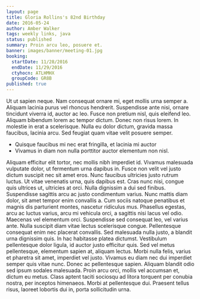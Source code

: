 ```yaml
---
layout: page
title: Gloria Rollins's 82nd Birthday
date: 2016-05-24
author: Amber Walker
tags: weekly links, java
status: published
summary: Proin arcu leo, posuere et.
banner: images/banner/meeting-01.jpg
booking:
  startDate: 11/28/2016
  endDate: 11/29/2016
  ctyhocn: ATLHMHX
  groupCode: GR8B
published: true
---
```

Ut ut sapien neque. Nam consequat ornare mi, eget mollis urna semper a. Aliquam lacinia purus vel rhoncus hendrerit. Suspendisse ante nisi, ornare tincidunt viverra id, auctor ac leo. Fusce non pretium nisl, quis eleifend leo. Aliquam bibendum lorem ac tempor dictum. Donec non risus lorem. In molestie in erat a scelerisque. Nulla eu dolor dictum, gravida massa faucibus, lacinia arcu. Sed feugiat quam vitae velit posuere semper.

* Quisque faucibus mi nec erat fringilla, et lacinia mi auctor
* Vivamus in diam non nulla porttitor auctor elementum non nisl.

Aliquam efficitur elit tortor, nec mollis nibh imperdiet id. Vivamus malesuada vulputate dolor, ut fermentum urna dapibus in. Fusce non velit vel justo dictum suscipit nec sit amet eros. Nunc faucibus ultricies justo rutrum luctus. Ut vitae venenatis urna, quis dapibus est. Cras nunc nisi, congue quis ultrices ut, ultricies at orci. Nulla dignissim a dui sed finibus. Suspendisse sagittis arcu ac justo condimentum varius. Nunc mattis diam dolor, sit amet tempor enim convallis a. Cum sociis natoque penatibus et magnis dis parturient montes, nascetur ridiculus mus. Phasellus egestas, arcu ac luctus varius, arcu mi vehicula orci, a sagittis nisi lacus vel odio.
Maecenas vel elementum orci. Suspendisse sed consequat leo, vel varius ante. Nulla suscipit diam vitae lectus scelerisque congue. Pellentesque consequat enim nec placerat convallis. Sed malesuada nulla justo, a blandit urna dignissim quis. In hac habitasse platea dictumst. Vestibulum pellentesque dolor ligula, id auctor justo efficitur quis. Sed vel metus pellentesque, elementum sapien at, aliquam lectus. Morbi nulla felis, varius et pharetra sit amet, imperdiet vel justo. Vivamus eu diam nec dui imperdiet semper quis vitae nunc. Donec ac pellentesque sapien. Aliquam blandit odio sed ipsum sodales malesuada. Proin arcu orci, mollis vel accumsan et, dictum eu metus. Class aptent taciti sociosqu ad litora torquent per conubia nostra, per inceptos himenaeos. Morbi at pellentesque dui. Praesent tellus risus, laoreet lobortis dui in, porta sollicitudin urna.
